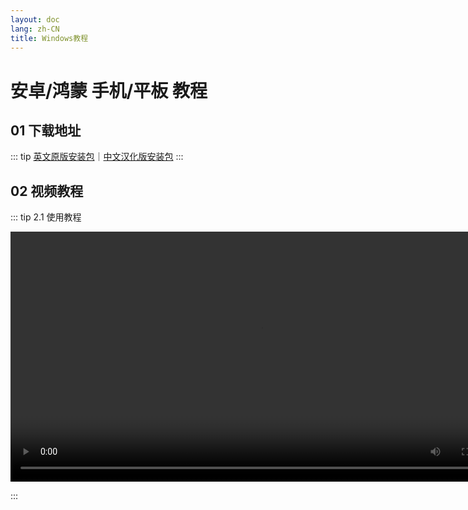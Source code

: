 ```yaml
---
layout: doc
lang: zh-CN
title: Windows教程
---
```


# 安卓/鸿蒙 手机/平板 教程

## 01 下载地址

::: tip
[英文原版安装包](./client/win-en-31.exe)｜[中文汉化版安装包](./client/win-zh-38.exe)
:::

## 02 视频教程

::: tip 2.1 使用教程

<video controls>
  <source src="./v/w/windows.webm" type="video/webm" />
</video>

:::

<style>
  video {
    height: 400px;
    
  }
</style>